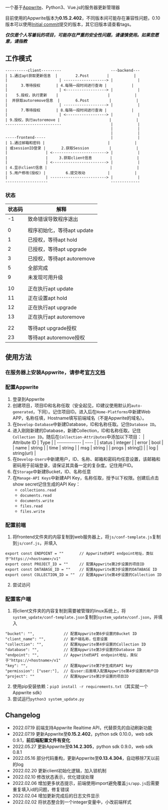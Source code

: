 一个基于[Appwrite](https://appwrite.io/)、Python3、Vue.js的服务器更新管理器

目前使用的Appwrite版本为**0.15.2.402**，不同版本间可能存在兼容性问题，0.10版本可以使用[Initial commit](https://github.com/ngc7331/server-update-manager/commit/a61dd1260cbd8d036843f3d81518208f88c5154d)提交的版本，其它旧版本请查看tags。

***仅仅是个人写着玩的项目，可能存在严重的安全性问题，请谨慎使用。如果您愿意，请指教***

## 工作模式
```
----------client---------                      ---backend---
| 1.通过apt获取更新信息  |        2.Post        |           |
|                       | -------------------> |           |
|      3.等待授权       | 4.每隔一段时间进行查询 |           |
|                       | <------------------> |           |
|    5.授权，执行更新    |                      |           |
|  并获取autoremove信息  |       6.Post         |           |
|                       | -------------------> |           |
|      7.等待授权       | 8.每隔一段时间进行查询 |           |
|                       | <------------------> |           |
| 9.授权，执行autoremove |                      |           |
-------------------------                      |           |
                                               |           |
                                               |           |
-----frontend-----                             |           |
| 1.通过邮箱和密码 |                            |           |
| 或sessionID登录 |       2.获取Session         |           |
|                 | <------------------------> |           |
|                 |     3.获取client信息        |           |
|                 | <------------------------> |           |
| 4.显示client信息 |                            |           |
| 5.用户修改(授权) |         6.提交改动          |           |
|                 | -------------------------> |           |
-------------------                            -------------
```
### 状态
| 状态码 | 解释 |
| ----- | --- |
| -1 | 致命错误导致程序退出 |
| | |
| 0 | 程序初始化，等待apt update |
| 1 | 已授权，等待apt hold |
| 2 | 已授权，等待apt upgrade |
| 3 | 已授权，等待apt autoremove |
| 5 | 全部完成 |
| 9 | 未发现可用升级 |
| | |
| 10 | 正在执行apt update |
| 11 | 正在设置apt hold |
| 12 | 正在执行apt upgrade |
| 13 | 正在执行apt autoremove |
| | |
| 22 | 等待apt upgrade授权 |
| 23 | 等待apt autoremove授权 |

## 使用方法
### 在服务器上安装Appwrite，请参考[官方文档](https://appwrite.io/docs/installation)
### 配置Appwrite
1. 登录到Appwrite
2. 创建项目，项目ID和名称任取（安全起见，ID建议使用默认的`auto-generated`，下同）。记住项目ID。进入后在`Home-Platforms`中新建Web APP，名称任填，Hostname填写前端域名（不是Appwrite的域名）。
3. 在`Develop-Database`中新建Database，ID和名称任取。记住`Database ID`。
4. 进入刚刚新建的Database，新建Collection，ID和名称任取。记住`Collection ID`。随后在`Collection-Attributes`中添加以下项目：
    | Attribute ID | Type |
    | ------------ | ---- |
    | status | integer |
    | error | bool |
    | name | string |
    | time | string |
    | msg | string |
    | progs | string[] |
    | log | string(url) |
5. 在`Develop-Users`中新建用户，ID、名称、邮箱和密码均任意设置，该邮箱和密码用于前端登录，请保证其具备一定的复杂度。记住用户ID。
6. 在`Storage`中新建Bucket，ID、名称任意
7. 在`Manage-API Keys`中新建API Key，名称任取，授予以下权限。创建后点击show secret记住生成的API Key：
    - `collections.read`
    - `documents.read`
    - `documents.write`
    - `files.read`
    - `files.write`

### 配置前端
1. 将frontend文件夹的内容复制到web服务器上，将`js/conf-template.js`复制到`js/conf.js`，并填入
```
export const ENDPOINT = ""       // Appwrite的API endpoint地址，类似于"https://<hostname>/v1"
export const PROJECT_ID = ""     // 配置Appwrite第2步设置的项目ID
export const DATABASE_ID = ""    // 配置Appwrite第3步设置的DATABASE ID
export const COLLECTION_ID = ""  // 配置Appwrite第4步设置的Collection ID
```
2. 尝试访问

### 配置客户端
1. 将client文件夹的内容复制到需要被管理的linux系统上，将`system_update/conf-template.json`复制到`system_update/conf.json`，并填入
```
"bucket": "",             // 配置Appwrite第6步设置的Bucket ID
"client_name": "",        // 客户端名称，任意设置
"collection": "",         // 配置Appwrite第4步设置的Collection ID
"database": "",           // 配置Appwrite第3步设置的Database ID
"endpoint": "",           // Appwrite的API endpoint地址，类似于"https://<hostname>/v1"
"key": "",                // 配置Appwrite第7步生成的API key
"permission": ["user:"],  // 在user:后面填入配置Appwrite第4步设置的用户ID
"project": ""             // 配置Appwrite第2步设置的项目ID
```
2. 使用pip安装依赖：`pip3 install -r requirements.txt`（其实就一个Appwrite sdk）
3. 尝试运行`python3 system_update.py`

## Changelog
- 2022.07.19 前端支持Appwrite Realtime API，代替原先的自动刷新功能
- 2022.07.19 更新Appwrite至**0.15.2.402**，python sdk 0.10.0，web sdk 0.9.1，**前后端配置文件有变化**
- 2022.05.27 更新Appwrite至**0.14.2.305**，python sdk 0.9.0，web sdk 0.8.1
- 2022.05.16 部分代码重构，更新Appwrite至**0.13.4.304**，自动移除7天以前的log
- 2022.02.20 更新client初始化逻辑，加入锁机制
- 2022.02.10 修改状态表示，优化错误处理
- 2022.02.06 增加更多状态提示，前端使用import避免覆盖`js/app.js`后需要重复填入id的问题，修复错误
- 2022.02.04 增加更新完成后的日志文件显示
- 2022.02.02 将状态整合到一个integer变量中，小改前端样式